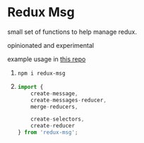 # Redux Msg

small set of functions to help manage redux.

opinionated and experimental

example usage in [this repo](https://github.com/argshook/how-to-redux)

1. `npm i redux-msg`
1. 
    ```js
    import {
        create-message,
        create-messages-reducer,
        merge-reducers,

        create-selectors,
        create-reducer
    } from 'redux-msg';
    ```
